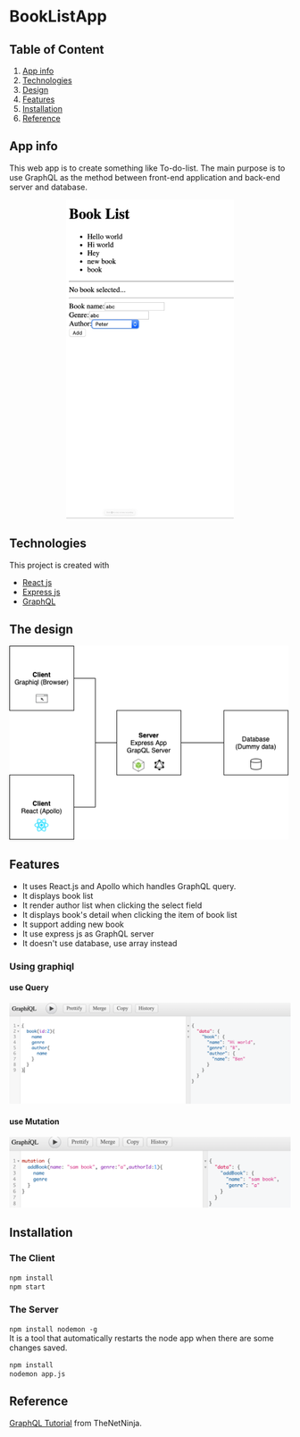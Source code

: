# BookListApp
## Table of Content
1. [App info](#appinfo)
2. [Technologies](#technologies)
3. [Design](#design)
4. [Features](#features)
5. [Installation](#installation)
6. [Reference](#reference)


<a name="appinfo"></a>
## App info
This web app is to create something like To-do-list. The main purpose is to use GraphQL as the method between front-end application and back-end server and database.  
<p align="center">
  <img src="./img/react_demo.gif" width="300" >
</p>

<a name="technologies"></a>
## Technologies  
This project is created with
- [React js](https://github.com/facebook/create-react-app)
- [Express js](./img/graphql2.png)
- [GraphQL](https://graphql.org/)

<a name="design"></a>
## The design
<img src="./img/structure.png" width="500">

<a name="features"></a>
## Features
- It uses React.js and Apollo which handles GraphQL query.  
- It displays book list
- It render author list when clicking the select field
- It displays book's detail when clicking the item of book list
- It support adding new book   
- It use express js as GraphQL server
- It doesn't use database, use array instead

### Using graphiql
#### use Query
<img src="./img/graphql1.png" width="600">  

#### use Mutation
<img src="./img/graphql2.png" width="600">  

<a name="installation"></a>
## Installation
### The Client 
```
npm install  
npm start
```
### The Server 
```npm install nodemon -g ```  
It is a tool that automatically restarts the node app when there are some changes saved.
```
npm install
nodemon app.js
```

<a name="reference"></a>
## Reference
[GraphQL Tutorial](https://www.youtube.com/playlist?list=PL4cUxeGkcC9iK6Qhn-QLcXCXPQUov1U7f) from TheNetNinja.
